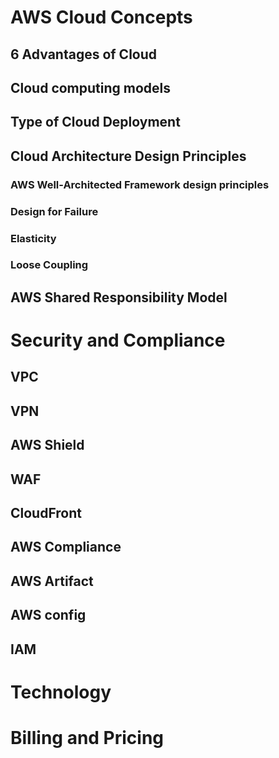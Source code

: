 # AWS Cloud Concepts
## 6 Advantages of Cloud
## Cloud computing models
## Type of Cloud Deployment
## Cloud Architecture Design Principles
### AWS Well-Architected Framework design principles
### Design for Failure
### Elasticity
### Loose Coupling
## AWS Shared Responsibility Model 

# Security and Compliance
## VPC 
## VPN
## AWS Shield
## WAF 
## CloudFront
## AWS Compliance
## AWS Artifact
## AWS config
## IAM


# Technology
# Billing and Pricing
